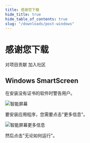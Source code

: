 ```yaml
---
title: 感谢您下载
hide_title: true
hide_table_of_contents: true
slug: "/downloads/post-windows"
---
```


<div className="text-center margin-top--xl">

# 感谢您下载

<div className="row margin-bottom--lg padding--sm flex-center">
<Link className="button button--outline button--warning button--lg margin--sm" href="/contributing">
  对项目贡献
</Link>
<Link className="button button--outline button--info button--lg margin--sm" href="https://linwood.dev/matrix">
  加入社区
</Link>

</div>

## Windows SmartScreen


在安装没有证书的软件时警告用户。

![智能屏幕](/img/smart-screen.png)

要安装应用程序，您需要点击"更多信息"。

![智能屏幕更多信息](/img/smart-screen-more-info.png)

然后点击"无论如何运行"。

</div>
